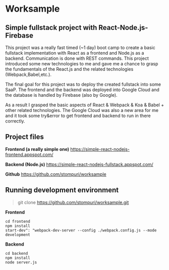 # Worksample
## Simple fullstack project with React-Node.js-Firebase

This project was a really fast timed (~1 day) boot camp to create a basic fullstack implementation with React as a frontend and Node.js as a backend. Communication is done with REST commands.
This project introduced some new technologies to me and gave me a chance to grasp the fundamentals of the React.js and the related technologies (Webpack,Babel,etc.).

The final goal for this project was to deploy the created fullstack into some SaaP. The frontend and the backend was deployed into Google Cloud and the database is handled by Firebase (also by Google).

As a result I grasped the basic aspects of React & Webpack & Koa & Babel + other related technologies. The Google Cloud was also a new area for me and it took some try&error to get frontend and backend to run in there correctly.

## Project files
**Frontend (a really simple one)**
https://simple-react-nodejs-frontend.appspot.com/

**Backend (Node.js)**
https://simple-react-nodejs-fullstack.appspot.com/

**Github**
https://github.com/stompuri/worksample

## Running development environment
> git clone https://github.com/stompuri/worksample.git

**Frontend**
```
cd frontend
npm install
start-dev": "webpack-dev-server --config ./webpack.config.js --mode development
```

**Backend**
```
cd backend
npm install
node server.js
```
